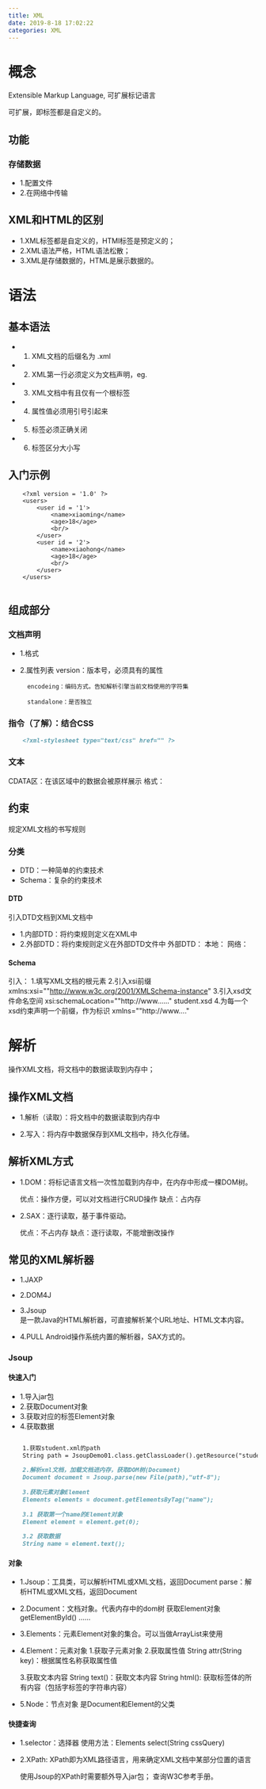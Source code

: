 ```yaml
---
title: XML
date: 2019-8-18 17:02:22
categories: XML
---
```


# 概念

Extensible Markup Language, 可扩展标记语言

可扩展，即标签都是自定义的。

## 功能

### 存储数据
- 1.配置文件
- 2.在网络中传输

## XML和HTML的区别

- 1.XML标签都是自定义的，HTMl标签是预定义的；
- 2.XML语法严格，HTML语法松散；
- 3.XML是存储数据的，HTML是展示数据的。

# 语法

## 基本语法

- 1. XML文档的后缀名为  .xml
- 2. XML第一行必须定义为文档声明，eg.  <?xml version='1.0' ?>
- 3. XML文档中有且仅有一个根标签
- 4. 属性值必须用引号引起来
- 5. 标签必须正确关闭
- 6. 标签区分大小写

## 入门示例
        
```
    <?xml version = '1.0' ?>
    <users>
        <user id = '1'>
            <name>xiaoming</name>
            <age>18</age>
            <br/>
        </user>
        <user id = '2'>
            <name>xiaohong</name>
            <age>18</age>
            <br/>
        </user>
    </users>
    
```        

## 组成部分

### 文档声明

- 1.格式
        <?xml 属性列表 ?>

- 2.属性列表
        version：版本号，必须具有的属性
        
        encodeing：编码方式。告知解析引擎当前文档使用的字符集
        
        standalone：是否独立
        
### 指令（了解）：结合CSS

```markdown
    <?xml-stylesheet type="text/css" href="" ?>
```        

### 文本
   CDATA区：在该区域中的数据会被原样展示
        格式：<![CDATA[数据]]]>

## 约束

规定XML文档的书写规则

### 分类

- DTD：一种简单的约束技术
- Schema：复杂的约束技术

#### DTD
引入DTD文档到XML文档中
   - 1.内部DTD：将约束规则定义在XML中
   - 2.外部DTD：将约束规则定义在外部DTD文件中
         外部DTD：
            本地：<!DOCTYPE  根标签名 SYSTEM "DTD文件的位置">
            网络：<!DOCTYPE  根标签名 SYSTEM "DTD文件名字" "DTD文件的位置URL">
 
#### Schema

引入：
    1.填写XML文档的根元素
    2.引入xsi前缀    xmlns:xsi=""http://www.w3c.org/2001/XMLSchema-instance"
    3.引入xsd文件命名空间  xsi:schemaLocation=""http://www......"  student.xsd
    4.为每一个xsd约束声明一个前缀，作为标识  xmlns=""http://www...."
    
# 解析

操作XML文档，将文档中的数据读取到内存中；

## 操作XML文档

- 1.解析（读取）：将文档中的数据读取到内存中

- 2.写入：将内存中数据保存到XML文档中，持久化存储。

## 解析XML方式

- 1.DOM：将标记语言文档一次性加载到内存中，在内存中形成一棵DOM树。
    
    优点：操作方便，可以对文档进行CRUD操作
    缺点：占内存
    
- 2.SAX：逐行读取，基于事件驱动。    
     
     优点：不占内存
     缺点：逐行读取，不能增删改操作
     
## 常见的XML解析器

- 1.JAXP     
- 2.DOM4J     
- 3.Jsoup    
   是一款Java的HTML解析器，可直接解析某个URL地址、HTML文本内容。
    
- 4.PULL 
    Android操作系统内置的解析器，SAX方式的。
    
### Jsoup

#### 快速入门

- 1.导入jar包
- 2.获取Document对象
- 3.获取对应的标签Element对象
- 4.获取数据

```markdown

    1.获取student.xml的path
    String path = JsoupDemo01.class.getClassLoader().getResource("student.xml").getPath();
    
    2.解析xml文档，加载文档进内存，获取DOM树(Document)
    Document document = Jsoup.parse(new File(path),"utf-8");
    
    3.获取元素对象Element
    Elements elements = document.getElementsByTag("name");
    
    3.1 获取第一个name的Element对象
    Element element = element.get(0);
    
    3.2 获取数据
    String name = element.text();
```       

#### 对象

- 1.Jsoup：工具类，可以解析HTML或XML文档，返回Document
        parse：解析HTML或XML文档，返回Document
        
- 2.Document：文档对象。代表内存中的dom树
        获取Element对象
            getElementById()
            ......
            
- 3.Elements：元素Element对象的集合。可以当做ArrayList<Element>来使用

- 4.Element：元素对象
    1.获取子元素对象
    2.获取属性值
        String attr(String key)：根据属性名称获取属性值
        
    3.获取文本内容
        String text()：获取文本内容
        String html(): 获取标签体的所有内容（包括字标签的字符串内容）
        
- 5.Node：节点对象
    是Document和Element的父类        
                                 
                                 
#### 快捷查询

- 1.selector：选择器
    使用方法：Elements select(String cssQuery)

- 2.XPath: XPath即为XML路径语言，用来确定XML文档中某部分位置的语言
    
    使用Jsoup的XPath时需要额外导入jar包；
    查询W3C参考手册。                                                
            